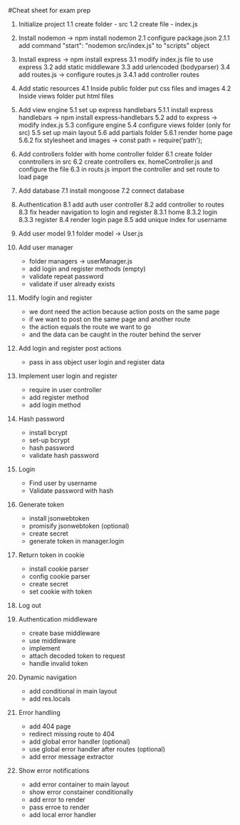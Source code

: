 #Cheat sheet for exam prep
1. Initialize project
    1.1 create folder - src
    1.2 create file - index.js

2. Install nodemon -> npm install nodemon
    2.1 configure package.json
        2.1.1 add command "start": "nodemon src/index.js" to "scripts" object

3. Install express -> npm install express
    3.1 modify index.js file to use express
    3.2 add static middleware
    3.3 add urlencoded (bodyparser)
    3.4 add routes.js -> configure routes.js
        3.4.1 add controller routes
    
4. Add static resources
    4.1 Inside public folder put css files and images
    4.2 Inside views folder put html files

5. Add view engine
    5.1 set up express handlebars
        5.1.1 install express handlebars -> npm install express-handlebars
    5.2 add to express -> modify index.js
    5.3 configure engine
    5.4 configure views folder (only for src)
    5.5 set up main layout
    5.6 add partials folder
        5.6.1 render home page
        5.6.2 fix stylesheet and images -> const path = require('path');
    
6. Add controllers folder with home controller folder
    6.1 create folder conntrollers in src 
    6.2 create controllers ex. homeController.js and configure the file
    6.3 in routs.js import the controller and set route to load page

7. Add database
    7.1 install mongoose
    7.2 connect database

8. Authentication
    8.1 add auth user controller
    8.2 add controller to routes
    8.3 fix header navigation to login and register
        8.3.1 home
        8.3.2 login
        8.3.3 register
    8.4 render login page
    8.5 add unique index for username

9. Add user model
    9.1 folder model -> User.js

10. Add user manager
    * folder managers -> userManager.js
    * add login and register methods (empty)
    * validate repeat password
    * validate if user already exists

11. Modify login and register
    * we dont need the action because action posts on the same page 
    * if we want to post on the same page and another route
    * the action equals the route we want to go 
    * and the data can be caught in the router behind the server

12. Add login and register post actions
    * pass in ass object user login and register data

13. Implement user login and register
    * require in user controller
    * add register method
    * add login method

14. Hash password
    * install bcrypt
    * set-up bcrypt
    * hash password
    * validate hash password

15. Login
    * Find user by username
    * Validate password with hash

16. Generate token
    * install jsonwebtoken
    * promisify jsonwebtoken (optional)
    * create secret
    * generate token in manager.login

17. Return token in cookie
    * install cookie parser
    * config cookie parser
    * create secret
    * set cookie with token

18. Log out

19. Authentication middleware
    * create base middleware
    * use middleware
    * implement
    * attach decoded token to request
    * handle invalid token

20. Dynamic navigation
    * add conditional in main layout
    * add res.locals

21. Error handling
    * add 404 page
    * redirect missing route to 404
    * add global error handler (optional)
    * use global error handler after routes (optional)
    * add error message extractor

22. Show error notifications
    * add error container to main layout
    * show error constainer conditionally
    * add error to render
    * pass erroe to render
    * add local error handler
